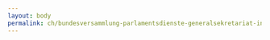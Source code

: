```yaml
---
layout: body
permalink: ch/bundesversammlung-parlamentsdienste-generalsekretariat-information-und-kommunikation-informationsdienst/
---
```


